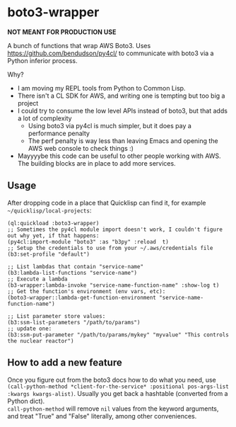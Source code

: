# boto3-wrapper

**NOT MEANT FOR PRODUCTION USE**

A bunch of functions that wrap AWS Boto3. Uses https://github.com/bendudson/py4cl/ to communicate with boto3 via a Python inferior process.

Why?

* I am moving my REPL tools from Python to Common Lisp.
* There isn't a CL SDK for AWS, and writing one is tempting but too big a project
* I could try to consume the low level APIs instead of boto3, but that adds a lot of complexity
  * Using boto3 via py4cl is much simpler, but it does pay a performance penalty
  * The perf penalty is way less than leaving Emacs and opening the AWS web console to check things :)
* Mayyyybe this code can be useful to other people working with AWS. The building blocks are in place to add more services.

## Usage

After dropping code in a place that Quicklisp can find it, for example `~/quicklisp/local-projects`:

```common-lisp
(ql:quickload :boto3-wrapper)
;; Sometimes the py4cl module import doesn't work, I couldn't figure out why yet, if that happens:
(py4cl:import-module "boto3" :as "b3py" :reload  t)
;; Setup the credentials to use from your ~/.aws/credentials file
(b3:set-profile "default")

;; List lambdas that contain "service-name"
(b3:lambda-list-functions "service-name")
;; Execute a lambda
(b3-wrapper:lambda-invoke "service-name-function-name" :show-log t)
;; Get the function's environment (env vars, etc):
(boto3-wrapper::lambda-get-function-environment "service-name-function-name")

;; List parameter store values:
(b3:ssm-list-parameters "/path/to/params")
;; update one:
(b3:ssm-put-parameter "/path/to/params/mykey" "myvalue" "This controls the nuclear reactor")
```

## How to add a new feature

Once you figure out from the boto3 docs how to do what you need, use `(call-python-method *client-for-the-service* :positional pos-args-list :kwargs kwargs-alist)`. Usually you get back a hashtable (converted from a Python dict).  
`call-python-method` will remove `nil` values from the keyword arguments, and treat "True" and "False" literally, among other conveniences.  
